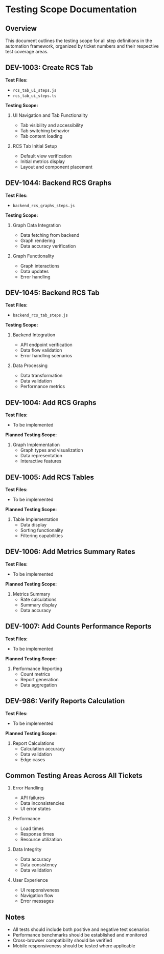 # Testing Scope Documentation

## Overview
This document outlines the testing scope for all step definitions in the automation framework, organized by ticket numbers and their respective test coverage areas.

## DEV-1003: Create RCS Tab
**Test Files:**
- `rcs_tab_ui_steps.js`
- `rcs_tab_ui_steps.ts`

**Testing Scope:**
1. UI Navigation and Tab Functionality
   - Tab visibility and accessibility
   - Tab switching behavior
   - Tab content loading

2. RCS Tab Initial Setup
   - Default view verification
   - Initial metrics display
   - Layout and component placement

## DEV-1044: Backend RCS Graphs
**Test Files:**
- `backend_rcs_graphs_steps.js`

**Testing Scope:**
1. Graph Data Integration
   - Data fetching from backend
   - Graph rendering
   - Data accuracy verification

2. Graph Functionality
   - Graph interactions
   - Data updates
   - Error handling

## DEV-1045: Backend RCS Tab
**Test Files:**
- `backend_rcs_tab_steps.js`

**Testing Scope:**
1. Backend Integration
   - API endpoint verification
   - Data flow validation
   - Error handling scenarios

2. Data Processing
   - Data transformation
   - Data validation
   - Performance metrics

## DEV-1004: Add RCS Graphs
**Test Files:**
- To be implemented

**Planned Testing Scope:**
1. Graph Implementation
   - Graph types and visualization
   - Data representation
   - Interactive features

## DEV-1005: Add RCS Tables
**Test Files:**
- To be implemented

**Planned Testing Scope:**
1. Table Implementation
   - Data display
   - Sorting functionality
   - Filtering capabilities

## DEV-1006: Add Metrics Summary Rates
**Test Files:**
- To be implemented

**Planned Testing Scope:**
1. Metrics Summary
   - Rate calculations
   - Summary display
   - Data accuracy

## DEV-1007: Add Counts Performance Reports
**Test Files:**
- To be implemented

**Planned Testing Scope:**
1. Performance Reporting
   - Count metrics
   - Report generation
   - Data aggregation

## DEV-986: Verify Reports Calculation
**Test Files:**
- To be implemented

**Planned Testing Scope:**
1. Report Calculations
   - Calculation accuracy
   - Data validation
   - Edge cases

## Common Testing Areas Across All Tickets
1. Error Handling
   - API failures
   - Data inconsistencies
   - UI error states

2. Performance
   - Load times
   - Response times
   - Resource utilization

3. Data Integrity
   - Data accuracy
   - Data consistency
   - Data validation

4. User Experience
   - UI responsiveness
   - Navigation flow
   - Error messages

## Notes
- All tests should include both positive and negative test scenarios
- Performance benchmarks should be established and monitored
- Cross-browser compatibility should be verified
- Mobile responsiveness should be tested where applicable 